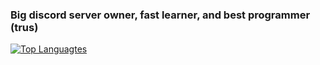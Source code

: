 ### Big discord server owner, fast learner, and best programmer (trus)
<a href="https://github.com/HyperDondon" align="left"><img src="https://github-readme-stats.vercel.app/api/top-langs/?username=HyperDondon&langs_count=10&title_color=0891b2&text_color=ffffff&icon_color=0891b2&bg_color=1c1917&hide_border=true&locale=en&custom_title=Top%20%Languages" alt="Top Languagtes" /></a>
